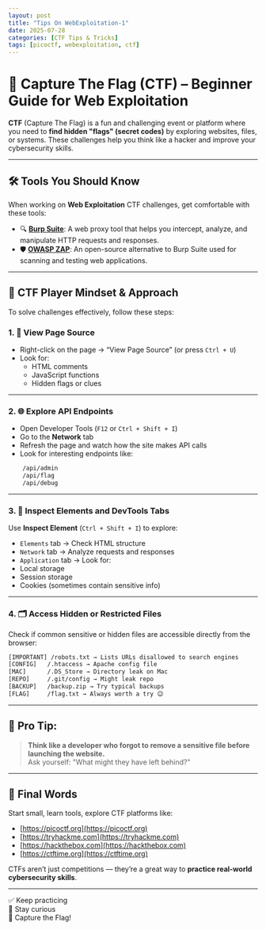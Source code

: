 ```yaml
---
layout: post
title: "Tips On WebExploitation-1"
date: 2025-07-28
categories: [CTF Tips & Tricks]
tags: [picoctf, webexploitation, ctf]
---
```


# 🏴 Capture The Flag (CTF) – Beginner Guide for Web Exploitation

**CTF** (Capture The Flag) is a fun and challenging event or platform where you need to **find hidden "flags" (secret codes)** by exploring websites, files, or systems. These challenges help you think like a hacker and improve your cybersecurity skills.

---

## 🛠️ Tools You Should Know

When working on **Web Exploitation** CTF challenges, get comfortable with these tools:

- 🔍 [**Burp Suite**](https://portswigger.net/burp): A web proxy tool that helps you intercept, analyze, and manipulate HTTP requests and responses.
- 🛡️ [**OWASP ZAP**](https://www.zaproxy.org/): An open-source alternative to Burp Suite used for scanning and testing web applications.

---

## 🧠 CTF Player Mindset & Approach

To solve challenges effectively, follow these steps:

### 1. 🔎 View Page Source

- Right-click on the page → “View Page Source” (or press `Ctrl + U`)
- Look for:
  - HTML comments
  - JavaScript functions
  - Hidden flags or clues

---

### 2. 🌐 Explore API Endpoints

- Open Developer Tools (`F12` or `Ctrl + Shift + I`)
- Go to the **Network** tab
- Refresh the page and watch how the site makes API calls
- Look for interesting endpoints like:
```bash
    /api/admin
    /api/flag
    /api/debug
   ```
---

### 3. 🧪 Inspect Elements and DevTools Tabs

Use **Inspect Element** (`Ctrl + Shift + I`) to explore:

- `Elements` tab → Check HTML structure
- `Network` tab → Analyze requests and responses
- `Application` tab → Look for:
- Local storage
- Session storage
- Cookies (sometimes contain sensitive info)

---

### 4. 🗂️ Access Hidden or Restricted Files

Check if common sensitive or hidden files are accessible directly from the browser:
```bash
[IMPORTANT] /robots.txt → Lists URLs disallowed to search engines
[CONFIG]   /.htaccess → Apache config file
[MAC]      /.DS_Store → Directory leak on Mac
[REPO]     /.git/config → Might leak repo
[BACKUP]   /backup.zip → Try typical backups
[FLAG]     /flag.txt → Always worth a try 😉
```

---

## 🧠 Pro Tip:

> **Think like a developer who forgot to remove a sensitive file before launching the website.**  
> Ask yourself: "What might they have left behind?"

---

## 📌 Final Words

Start small, learn tools, explore CTF platforms like:

- [https://picoctf.org](https://picoctf.org)
- [https://tryhackme.com](https://tryhackme.com)
- [https://hackthebox.com](https://hackthebox.com)
- [https://ctftime.org](https://ctftime.org)

CTFs aren’t just competitions — they’re a great way to **practice real-world cybersecurity skills**.

---

✅ Keep practicing  
🧠 Stay curious  
🏁 Capture the Flag!



